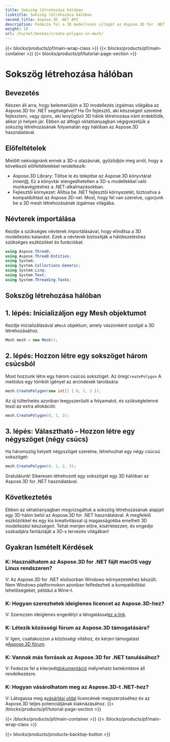 ```yaml
---
title: Sokszög létrehozása hálóban
linktitle: Sokszög létrehozása hálóban
second_title: Aspose.3D .NET API
description: Fedezze fel a 3D modellezés világát az Aspose.3D for .NET segítségével. Lenyűgöző sokszögek létrehozása hálókban, erőfeszítés nélkül. Töltse le most a magával ragadó fejlesztési élményért!
weight: 18
url: /hu/net/meshes/create-polygon-in-mesh/
---
```


{{< blocks/products/pf/main-wrap-class >}}
{{< blocks/products/pf/main-container >}}
{{< blocks/products/pf/tutorial-page-section >}}

# Sokszög létrehozása hálóban

## Bevezetés
Készen áll arra, hogy belemerüljön a 3D modellezés izgalmas világába az Aspose.3D for .NET segítségével? Ha Ön fejlesztő, aki készségeit szeretné fejleszteni, vagy újonc, aki lenyűgöző 3D hálók létrehozása iránt érdeklődik, akkor jó helyen jár. Ebben az átfogó oktatóanyagban végigvezetjük a sokszög létrehozásának folyamatán egy hálóban az Aspose.3D használatával.
## Előfeltételek
Mielőtt nekivágnánk ennek a 3D-s utazásnak, győződjön meg arról, hogy a következő előfeltételekkel rendelkezik:
-  Aspose.3D Library: Töltse le és telepítse az Aspose.3D könyvtárat innen[itt](https://releases.aspose.com/3d/net/). Ez a könyvtár elengedhetetlen a 3D-s modellekkel való munkavégzéshez a .NET-alkalmazásokban.
- Fejlesztői környezet: Állítsa be .NET fejlesztői környezetét, biztosítva a kompatibilitást az Aspose.3D-vel.
Most, hogy fel van szerelve, ugorjunk be a 3D mesh létrehozásának izgalmas világába.
## Névterek importálása
Kezdje a szükséges névterek importálásával, hogy elindítsa a 3D modellezési kalandot. Ezek a névterek biztosítják a hálókezeléshez szükséges eszközöket és funkciókat.
```csharp
using Aspose.ThreeD;
using Aspose.ThreeD.Entities;
using System;
using System.Collections.Generic;
using System.Linq;
using System.Text;
using System.Threading.Tasks;
```
## Sokszög létrehozása hálóban
## 1. lépés: Inicializáljon egy Mesh objektumot
 Kezdje inicializálásával a`Mesh` objektum, amely vászonként szolgál a 3D létrehozásához.
```csharp
Mesh mesh = new Mesh();
```
## 2. lépés: Hozzon létre egy sokszöget három csúcsból
 Most hozzunk létre egy három csúcsú sokszöget. Az öreg`CreatePolygon` A metódus egy tömböt igényel az arcindexek tárolására:
```csharp
mesh.CreatePolygon(new int[] { 0, 1, 2 });
```
Az új túlterhelés azonban leegyszerűsíti a folyamatot, és szükségtelenné teszi az extra allokációt:
```csharp
mesh.CreatePolygon(0, 1, 2);
```
## 3. lépés: Választható – Hozzon létre egy négyszöget (négy csúcs)
Ha háromszög helyett négyszöget szeretne, létrehozhat egy négy csúcsú sokszöget:
```csharp
mesh.CreatePolygon(0, 1, 2, 3);
```
Gratulálunk! Sikeresen létrehozott egy sokszöget egy 3D hálóban az Aspose.3D for .NET használatával.
## Következtetés
Ebben az oktatóanyagban megvizsgáltuk a sokszög létrehozásának alapjait egy 3D hálón belül az Aspose.3D for .NET használatával. A megfelelő eszközökkel és egy kis kreativitással új magasságokba emelheti 3D modellezési készségeit. Tehát menjen előre, kísérletezzen, és engedje szabadjára fantáziáját a 3D-s tervezés világában!
## Gyakran Ismételt Kérdések
### K: Használhatom az Aspose.3D for .NET fájlt macOS vagy Linux rendszeren?
V: Az Aspose.3D for .NET elsősorban Windows-környezetekhez készült. Nem Windows platformokon azonban felfedezheti a kompatibilitási lehetőségeket, például a Wine-t.
### K: Hogyan szerezhetek ideiglenes licencet az Aspose.3D-hez?
 V: Szerezzen ideiglenes engedélyt a látogatással[ez a link](https://purchase.aspose.com/temporary-license/).
### K: Létezik közösségi fórum az Aspose.3D támogatására?
 V: Igen, csatlakozzon a közösségi vitához, és kérjen támogatást a[Aspose.3D fórum](https://forum.aspose.com/c/3d/18).
### K: Vannak más források az Aspose.3D for .NET tanulásához?
 V: Fedezze fel a kiterjedt[dokumentáció](https://reference.aspose.com/3d/net/) mélyreható betekintésre áll rendelkezésre.
### K: Hogyan vásárolhatom meg az Aspose.3D-t .NET-hez?
 V: Látogassa meg a[vásárlási oldal](https://purchase.aspose.com/buy) licencének megszerzéséhez és az Aspose.3D teljes potenciáljának kiaknázásához.
{{< /blocks/products/pf/tutorial-page-section >}}

{{< /blocks/products/pf/main-container >}}
{{< /blocks/products/pf/main-wrap-class >}}

{{< blocks/products/products-backtop-button >}}
